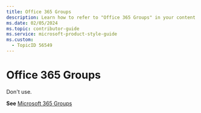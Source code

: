 ```yaml
---
title: Office 365 Groups
description: Learn how to refer to "Office 365 Groups" in your content.
ms.date: 02/05/2024
ms.topic: contributor-guide
ms.service: microsoft-product-style-guide
ms.custom:
  - TopicID 56549
---
```



# Office 365 Groups

Don't use.  

**See** [Microsoft 365 Groups](~\a_z_names_terms\m\microsoft-365\microsoft-365-groups.md)  


